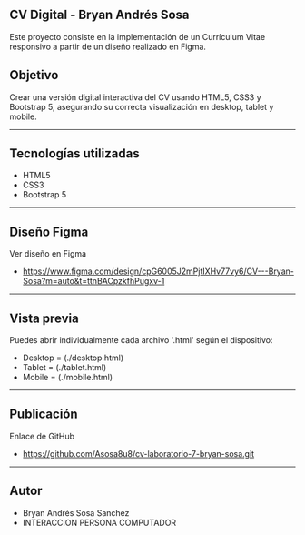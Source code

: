 ## CV Digital - Bryan Andrés Sosa

Este proyecto consiste en la implementación de un Currículum Vitae responsivo a partir de un diseño realizado en Figma.

## Objetivo

Crear una versión digital interactiva del CV usando HTML5, CSS3 y Bootstrap 5, asegurando su correcta visualización en desktop, tablet y mobile.

---

## Tecnologías utilizadas

- HTML5  
- CSS3  
- Bootstrap 5   

---

## Diseño Figma

Ver diseño en Figma

- https://www.figma.com/design/cpG6005J2mPjtIXHv77vy6/CV---Bryan-Sosa?m=auto&t=ttnBACpzkfhPugxv-1

---

## Vista previa

Puedes abrir individualmente cada archivo '.html' según el dispositivo:

- Desktop = (./desktop.html)
- Tablet = (./tablet.html)
- Mobile = (./mobile.html)

---

## Publicación

Enlace de GitHub

- https://github.com/Asosa8u8/cv-laboratorio-7-bryan-sosa.git

---

## Autor

- Bryan Andrés Sosa Sanchez  
- INTERACCION PERSONA COMPUTADOR
